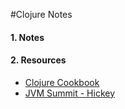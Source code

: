 #Clojure Notes

#### 1. Notes
#### 2. Resources
- [Clojure Cookbook](https://github.com/clojure-cookbook/clojure-cookbook)
- [JVM Summit - Hickey ](http://wiki.jvmlangsummit.com/images/a/ab/HickeyJVMSummit2009.pdf)
